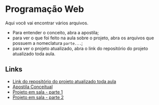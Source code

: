 # Programação Web

Aqui você vai encontrar vários arquivos. 

- Para entender o conceito, abra a apostila; 
- para ver o que foi feito na aula sobre o projeto, abra os arquivos que possuem a nomeclatura `parte...`;
- para ver o projeto atualizado, abra o link do repositório do projeto atualizado toda aula.

## Links
- [Link do repositório do projeto atualizado toda aula](https://github.com/Gabriel-stack/projetoweb2024)
- [Apostila Conceitual](apostila-programacao-web-php/readme.md)
- [Projeto em sala - parte 1](parte1.md)
- [Projeto em sala - parte 2](parte2.md)
